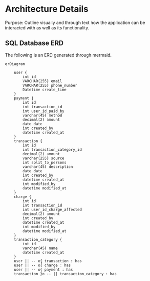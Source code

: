 # Architecture Details
Purpose: Outline visually and through text how the application can be interacted with as well as its functionality.

## SQL Database ERD
The following is an ERD generated through mermaid.

```mermaid
erDiagram

    user {
        int id
        VARCHAR(255) email
        VARCHAR(255) phone_number
        Datetime create_time
    }
    payment {
        int id
        int transaction_id
        int user_id_paid_by
        varchar(45) method
        decimal(2) amount
        date date
        int created_by
        datetime created_at
    }
    transaction {
        int id
        int transaction_category_id
        decimal(2) amount
        varchar(255) source
        int split_to_persons
        varchar(45) description
        date date
        int created_by
        datetime created_at
        int modified_by
        datetime modified_at
    }
    charge {
        int id
        int transaction_id
        int user_id_charge_affected
        decimal(2) amount
        int created_by 
        datetime created_at 
        int modified_by 
        datetime modified_at 
    }
    transaction_category {
        int id
        varchar(45) name
        datetime created_at
    }
    user || -- o{ transaction : has
    user || -- o{ charge : has
    user || -- o{ payment : has
    transaction }o -- || transaction_category : has


```
